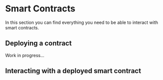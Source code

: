 # Smart Contracts

In this section you can find everything you need to be able to interact with smart contracts.

## Deploying a contract

Work in progress...

## Interacting with a deployed smart contract


